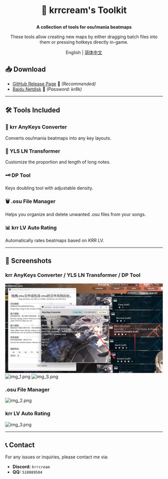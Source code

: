 <h1><p align="center">
🎵 krrcream's Toolkit
</p></h1>

<b><p align="center">
A collection of tools for osu!mania beatmaps
</p></b>

<p align="center">
These tools allow creating new maps by either dragging batch files into them or pressing hotkeys directly in-game.
</p>

<p align="center">
English | <a href="./README_zh-hans.md">简体中文</a>
</p>

## 📥 Download

- [GitHub Release Page](https://github.com/krrcream/krrcream-Toolkit/releases) 🚀 *(Recommended)*
- [Baidu Netdisk](https://pan.baidu.com/s/1VBhS-RCG402KkjoX9obQNw?from=init&pwd=kr8k) 🔗 *(Password: kr8k)*

---

## 🛠️ Tools Included

### 🎵 krr AnyKeys Converter
Converts osu!mania beatmaps into any key layouts.

### 📝 YLS LN Transformer
Customize the proportion and length of long notes.

### 🗝 DP Tool
Keys doubling tool with adjustable density.

### 🗑️ .osu File Manager
Helps you organize and delete unwanted .osu files from your songs.

### 📊 krr LV Auto Rating
Automatically rates beatmaps based on KRR LV.

---

## 📸 Screenshots

### krr AnyKeys Converter / YLS LN Transformer / DP Tool
![img_LI.png](img/LI.png)
![img_1.png](img/1.png)
![img_S.png](img/S.png)

### .osu File Manager
![img_2.png](img/I2.png)

### krr LV Auto Rating
![img_3.png](img/I3.png)

---

## 📞 Contact
For any issues or inquiries, please contact me via:
- **Discord:** `krrcream`
- **QQ:** `510089504`

